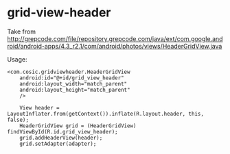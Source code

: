 grid-view-header
================

Take from http://grepcode.com/file/repository.grepcode.com/java/ext/com.google.android/android-apps/4.3_r2.1/com/android/photos/views/HeaderGridView.java

Usage:

    <com.cosic.gridviewheader.HeaderGridView
        android:id="@+id/grid_view_header"
        android:layout_width="match_parent"
        android:layout_height="match_parent"
        />

        View header = LayoutInflater.from(getContext()).inflate(R.layout.header, this, false);
        HeaderGridView grid = (HeaderGridView) findViewById(R.id.grid_view_header);
        grid.addHeaderView(header);
        grid.setAdapter(adapter);
